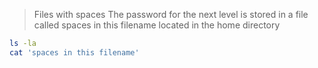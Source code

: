 > Files with spaces 
> The password for the next level is stored in a file called spaces in this filename located in the home directory
```bash
ls -la
cat 'spaces in this filename'
```
